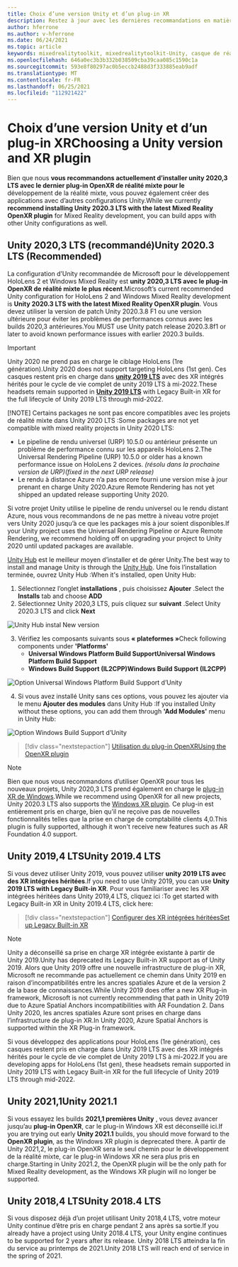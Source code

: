 ```yaml
---
title: Choix d’une version Unity et d’un plug-in XR
description: Restez à jour avec les dernières recommandations en matière de plug-in Unity et XR pour le développement d’applications HoloLens.
author: hferrone
ms.author: v-hferrone
ms.date: 06/24/2021
ms.topic: article
keywords: mixedrealitytoolkit, mixedrealitytoolkit-Unity, casque de réalité mixte, casque Windows Mixed Reality, casque de réalité virtuelle, Unity
ms.openlocfilehash: 646a0ec3b3b332b038509cba39caa085c1590c1a
ms.sourcegitcommit: 593e8f80297ac0b5eccb2488d3f333885eab9adf
ms.translationtype: MT
ms.contentlocale: fr-FR
ms.lasthandoff: 06/25/2021
ms.locfileid: "112921422"
---
```

# <a name="choosing-a-unity-version-and-xr-plugin"></a><span data-ttu-id="4ad46-104">Choix d’une version Unity et d’un plug-in XR</span><span class="sxs-lookup"><span data-stu-id="4ad46-104">Choosing a Unity version and XR plugin</span></span>

<span data-ttu-id="4ad46-105">Bien que nous **vous recommandons actuellement d’installer unity 2020,3 LTS avec le dernier plug-in OpenXR de réalité mixte pour le** développement de la réalité mixte, vous pouvez également créer des applications avec d’autres configurations Unity.</span><span class="sxs-lookup"><span data-stu-id="4ad46-105">While we currently **recommend installing Unity 2020.3 LTS with the latest Mixed Reality OpenXR plugin** for Mixed Reality development, you can build apps with other Unity configurations as well.</span></span>

## <a name="unity-20203-lts-recommended"></a><span data-ttu-id="4ad46-106">Unity 2020,3 LTS (recommandé)</span><span class="sxs-lookup"><span data-stu-id="4ad46-106">Unity 2020.3 LTS (Recommended)</span></span>

<span data-ttu-id="4ad46-107">La configuration d’Unity recommandée de Microsoft pour le développement HoloLens 2 et Windows Mixed Reality est **unity 2020,3 LTS avec le plug-in OpenXR de réalité mixte le plus récent**.</span><span class="sxs-lookup"><span data-stu-id="4ad46-107">Microsoft’s current recommended Unity configuration for HoloLens 2 and Windows Mixed Reality development is **Unity 2020.3 LTS with the latest Mixed Reality OpenXR plugin**.</span></span> <span data-ttu-id="4ad46-108">Vous devez utiliser la version de patch Unity 2020.3.8 F1 ou une version ultérieure pour éviter les problèmes de performances connus avec les builds 2020,3 antérieures.</span><span class="sxs-lookup"><span data-stu-id="4ad46-108">You MUST use Unity patch release 2020.3.8f1 or later to avoid known performance issues with earlier 2020.3 builds.</span></span>

> [!IMPORTANT]
> <span data-ttu-id="4ad46-109">Unity 2020 ne prend pas en charge le ciblage HoloLens (1re génération).</span><span class="sxs-lookup"><span data-stu-id="4ad46-109">Unity 2020 does not support targeting HoloLens (1st gen).</span></span> <span data-ttu-id="4ad46-110">Ces casques restent pris en charge dans **[unity 2019 LTS](#unity-20194-lts)** avec des XR intégrés hérités pour le cycle de vie complet de unity 2019 LTS à mi-2022.</span><span class="sxs-lookup"><span data-stu-id="4ad46-110">These headsets remain supported in **[Unity 2019 LTS](#unity-20194-lts)** with Legacy Built-in XR for the full lifecycle of Unity 2019 LTS through mid-2022.</span></span>
>
> [!NOTE]
> <span data-ttu-id="4ad46-111">Certains packages ne sont pas encore compatibles avec les projets de réalité mixte dans Unity 2020 LTS :</span><span class="sxs-lookup"><span data-stu-id="4ad46-111">Some packages are not yet compatible with mixed reality projects in Unity 2020 LTS:</span></span>
> 
> * <span data-ttu-id="4ad46-112">Le pipeline de rendu universel (URP) 10.5.0 ou antérieur présente un problème de performance connu sur les appareils HoloLens 2.</span><span class="sxs-lookup"><span data-stu-id="4ad46-112">The Universal Rendering Pipeline (URP) 10.5.0 or older has a known performance issue on HoloLens 2 devices.</span></span> <span data-ttu-id="4ad46-113">_(résolu dans la prochaine version de URP)_</span><span class="sxs-lookup"><span data-stu-id="4ad46-113">_(fixed in the next URP release)_</span></span>
> * <span data-ttu-id="4ad46-114">Le rendu à distance Azure n’a pas encore fourni une version mise à jour prenant en charge Unity 2020.</span><span class="sxs-lookup"><span data-stu-id="4ad46-114">Azure Remote Rendering has not yet shipped an updated release supporting Unity 2020.</span></span>
>
> <span data-ttu-id="4ad46-115">Si votre projet Unity utilise le pipeline de rendu universel ou le rendu distant Azure, nous vous recommandons de ne pas mettre à niveau votre projet vers Unity 2020 jusqu’à ce que les packages mis à jour soient disponibles.</span><span class="sxs-lookup"><span data-stu-id="4ad46-115">If your Unity project uses the Universal Rendering Pipeline or Azure Remote Rendering, we recommend holding off on upgrading your project to Unity 2020 until updated packages are available.</span></span>

<span data-ttu-id="4ad46-116"><a href="https://unity3d.com/get-unity/download" target="_blank">Unity Hub</a> est le meilleur moyen d’installer et de gérer Unity.</span><span class="sxs-lookup"><span data-stu-id="4ad46-116">The best way to install and manage Unity is through the <a href="https://unity3d.com/get-unity/download" target="_blank">Unity Hub</a>.</span></span> <span data-ttu-id="4ad46-117">Une fois l’installation terminée, ouvrez Unity Hub :</span><span class="sxs-lookup"><span data-stu-id="4ad46-117">When it's installed, open Unity Hub:</span></span>

1. <span data-ttu-id="4ad46-118">Sélectionnez l’onglet **installations** , puis choisissez **Ajouter** .</span><span class="sxs-lookup"><span data-stu-id="4ad46-118">Select the **Installs** tab and choose **ADD**</span></span>
2. <span data-ttu-id="4ad46-119">Sélectionnez Unity 2020,3 LTS, puis cliquez sur **suivant** .</span><span class="sxs-lookup"><span data-stu-id="4ad46-119">Select Unity 2020.3 LTS and click **Next**</span></span>

![Unity Hub instal New version](images/unity-hub-img-01.png)

3. <span data-ttu-id="4ad46-121">Vérifiez les composants suivants sous **« plateformes »**</span><span class="sxs-lookup"><span data-stu-id="4ad46-121">Check following components under **'Platforms'**</span></span>
    * <span data-ttu-id="4ad46-122">**Universal Windows Platform Build Support**</span><span class="sxs-lookup"><span data-stu-id="4ad46-122">**Universal Windows Platform Build Support**</span></span>
    * <span data-ttu-id="4ad46-123">**Windows Build Support (IL2CPP)**</span><span class="sxs-lookup"><span data-stu-id="4ad46-123">**Windows Build Support (IL2CPP)**</span></span>

![Option Universal Windows Platform Build Support d’Unity](../images/Unity_Install_Option_UWP.png)

4. <span data-ttu-id="4ad46-125">Si vous avez installé Unity sans ces options, vous pouvez les ajouter via le menu **Ajouter des modules** dans Unity Hub :</span><span class="sxs-lookup"><span data-stu-id="4ad46-125">If you installed Unity without these options, you can add them through **'Add Modules'** menu in Unity Hub:</span></span>

![Option Windows Build Support d’Unity](../images/Unity_Install_Option_UWP2.png)

> [!div class="nextstepaction"]
> [<span data-ttu-id="4ad46-127">Utilisation du plug-in OpenXR</span><span class="sxs-lookup"><span data-stu-id="4ad46-127">Using the OpenXR plugin</span></span>](/windows/mixed-reality/develop/unity/xr-project-setup?tabs=openxr)

> [!NOTE]
> <span data-ttu-id="4ad46-128">Bien que nous vous recommandons d’utiliser OpenXR pour tous les nouveaux projets, Unity 2020,3 LTS prend également en charge le [plug-in XR de Windows](/windows/mixed-reality/develop/unity/xr-project-setup?tabs=windowsxr).</span><span class="sxs-lookup"><span data-stu-id="4ad46-128">While we recommend using OpenXR for all new projects, Unity 2020.3 LTS also supports the [Windows XR plugin](/windows/mixed-reality/develop/unity/xr-project-setup?tabs=windowsxr).</span></span> <span data-ttu-id="4ad46-129">Ce plug-in est entièrement pris en charge, bien qu’il ne reçoive pas de nouvelles fonctionnalités telles que la prise en charge de comptabilité clients 4,0.</span><span class="sxs-lookup"><span data-stu-id="4ad46-129">This plugin is fully supported, although it won't receive new features such as AR Foundation 4.0 support.</span></span>

## <a name="unity-20194-lts"></a><span data-ttu-id="4ad46-130">Unity 2019,4 LTS</span><span class="sxs-lookup"><span data-stu-id="4ad46-130">Unity 2019.4 LTS</span></span>

<span data-ttu-id="4ad46-131">Si vous devez utiliser Unity 2019, vous pouvez utiliser **unity 2019 LTS avec des XR intégrées héritées**.</span><span class="sxs-lookup"><span data-stu-id="4ad46-131">If you need to use Unity 2019, you can use **Unity 2019 LTS with Legacy Built-in XR**.</span></span> <span data-ttu-id="4ad46-132">Pour vous familiariser avec les XR intégrées héritées dans Unity 2019,4 LTS, cliquez ici :</span><span class="sxs-lookup"><span data-stu-id="4ad46-132">To get started with Legacy Built-in XR in Unity 2019.4 LTS, click here:</span></span>

> [!div class="nextstepaction"]
> [<span data-ttu-id="4ad46-133">Configurer des XR intégrées héritées</span><span class="sxs-lookup"><span data-stu-id="4ad46-133">Set up Legacy Built-in XR</span></span>](/windows/mixed-reality/develop/unity/xr-project-setup?tabs=legacy)

> [!NOTE]
> <span data-ttu-id="4ad46-134">Unity a déconseillé sa prise en charge XR intégrée existante à partir de Unity 2019.</span><span class="sxs-lookup"><span data-stu-id="4ad46-134">Unity has deprecated its Legacy Built-in XR support as of Unity 2019.</span></span>  <span data-ttu-id="4ad46-135">Alors que Unity 2019 offre une nouvelle infrastructure de plug-in XR, Microsoft ne recommande pas actuellement ce chemin dans Unity 2019 en raison d’incompatibilités entre les ancres spatiales Azure et de la version 2 de la base de connaissances.</span><span class="sxs-lookup"><span data-stu-id="4ad46-135">While Unity 2019 does offer a new XR Plug-in framework, Microsoft is not currently recommending that path in Unity 2019 due to Azure Spatial Anchors incompatibilities with AR Foundation 2.</span></span>  <span data-ttu-id="4ad46-136">Dans Unity 2020, les ancres spatiales Azure sont prises en charge dans l’infrastructure de plug-in XR.</span><span class="sxs-lookup"><span data-stu-id="4ad46-136">In Unity 2020, Azure Spatial Anchors is supported within the XR Plug-in framework.</span></span>

<span data-ttu-id="4ad46-137">Si vous développez des applications pour HoloLens (1re génération), ces casques restent pris en charge dans Unity 2019 LTS avec des XR intégrés hérités pour le cycle de vie complet de Unity 2019 LTS à mi-2022.</span><span class="sxs-lookup"><span data-stu-id="4ad46-137">If you are developing apps for HoloLens (1st gen), these headsets remain supported in Unity 2019 LTS with Legacy Built-in XR for the full lifecycle of Unity 2019 LTS through mid-2022.</span></span>

## <a name="unity-20211"></a><span data-ttu-id="4ad46-138">Unity 2021,1</span><span class="sxs-lookup"><span data-stu-id="4ad46-138">Unity 2021.1</span></span>

<span data-ttu-id="4ad46-139">Si vous essayez les builds **2021,1 premières Unity** , vous devez avancer jusqu’au **plug-in OpenXR**, car le plug-in Windows XR est déconseillé ici.</span><span class="sxs-lookup"><span data-stu-id="4ad46-139">If you are trying out early **Unity 2021.1** builds, you should move forward to the **OpenXR plugin**, as the Windows XR plugin is deprecated there.</span></span>  <span data-ttu-id="4ad46-140">À partir de Unity 2021,2, le plug-in OpenXR sera le seul chemin pour le développement de la réalité mixte, car le plug-in Windows XR ne sera plus pris en charge.</span><span class="sxs-lookup"><span data-stu-id="4ad46-140">Starting in Unity 2021.2, the OpenXR plugin will be the only path for Mixed Reality development, as the Windows XR plugin will no longer be supported.</span></span>

## <a name="unity-20184-lts"></a><span data-ttu-id="4ad46-141">Unity 2018,4 LTS</span><span class="sxs-lookup"><span data-stu-id="4ad46-141">Unity 2018.4 LTS</span></span>

<span data-ttu-id="4ad46-142">Si vous disposez déjà d’un projet utilisant Unity 2018,4 LTS, votre moteur Unity continue d’être pris en charge pendant 2 ans après sa sortie.</span><span class="sxs-lookup"><span data-stu-id="4ad46-142">If you already have a project using Unity 2018.4 LTS, your Unity engine continues to be supported for 2 years after its release.</span></span>  <span data-ttu-id="4ad46-143">Unity 2018 LTS atteindra la fin du service au printemps de 2021.</span><span class="sxs-lookup"><span data-stu-id="4ad46-143">Unity 2018 LTS will reach end of service in the spring of 2021.</span></span>
